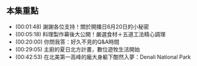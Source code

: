 ---
---


## 本集重點

* (00:01:48) 謝謝各位支持！關於開播日6月20日的小秘密
* (00:05:18) 料理製作幕後大公開！嚴選食材＋五道工法精心調理
* (00:20:00) 你問我答：好久不見的Q&A時間
* (00:29:05) 主廚的夏日北方計畫，數位遊牧生活開始
* (00:42:53) 在北美第一高峰的龐大身軀下酣然入夢：Denali National Park
